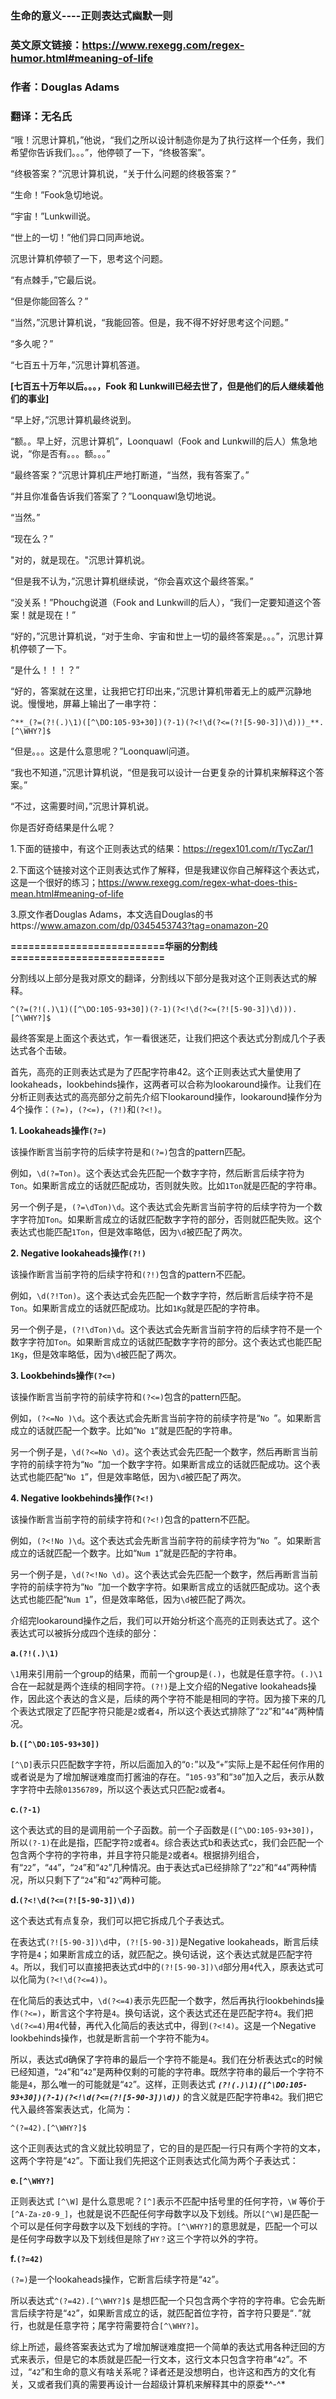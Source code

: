 ### 生命的意义----正则表达式幽默一则

### 英文原文链接：https://www.rexegg.com/regex-humor.html#meaning-of-life
### 作者：Douglas Adams
### 翻译：无名氏

“哦！沉思计算机，”他说，“我们之所以设计制造你是为了执行这样一个任务，我们希望你告诉我们。。。”，他停顿了一下，“终极答案”。

“终极答案？”沉思计算机说，“关于什么问题的终极答案？”

“生命！”Fook急切地说。

“宇宙！”Lunkwill说。

“世上的一切！”他们异口同声地说。

沉思计算机停顿了一下，思考这个问题。

“有点棘手，”它最后说。

“但是你能回答么？”

“当然，”沉思计算机说，“我能回答。但是，我不得不好好思考这个问题。”

“多久呢？”

“七百五十万年，”沉思计算机答道。

**[七百五十万年以后。。。，Fook 和 Lunkwill已经去世了，但是他们的后人继续着他们的事业]**

“早上好，”沉思计算机最终说到。

“额。。早上好，沉思计算机”，Loonquawl（Fook and Lunkwill的后人）焦急地说，“你是否有。。。额。。。”

“最终答案？”沉思计算机庄严地打断道，“当然，我有答案了。”

“并且你准备告诉我们答案了？”Loonquawl急切地说。

“当然。”

“现在么？”

"对的，就是现在。"沉思计算机说。

“但是我不认为，”沉思计算机继续说，“你会喜欢这个最终答案。”

“没关系！”Phouchg说道（Fook and Lunkwill的后人），“我们一定要知道这个答案！就是现在！”

“好的，”沉思计算机说，“对于生命、宇宙和世上一切的最终答案是。。。”，沉思计算机停顿了一下。

“是什么！！！？”

“好的，答案就在这里，让我把它打印出来，”沉思计算机带着无上的威严沉静地说。慢慢地，屏幕上输出了一串字符：

`^**_(?=(?!(.)\1)([^\DO:105-93+30])(?-1)(?<!\d(?<=(?![5-90-3])\d)))_**.[^\WHY?]$`

“但是。。。这是什么意思呢？”Loonquawl问道。

“我也不知道，”沉思计算机说，“但是我可以设计一台更复杂的计算机来解释这个答案。”

“不过，这需要时间，”沉思计算机说。

你是否好奇结果是什么呢？

1.下面的链接中，有这个正则表达式的结果：https://regex101.com/r/TycZar/1

2.下面这个链接对这个正则表达式作了解释，但是我建议你自己解释这个表达式，这是一个很好的练习；https://www.rexegg.com/regex-what-does-this-mean.html#meaning-of-life

3.原文作者Douglas Adams，本文选自Douglas的书https://www.amazon.com/dp/0345453743?tag=onamazon-20

**==========================华丽的分割线==========================**

分割线以上部分是我对原文的翻译，分割线以下部分是我对这个正则表达式的解释。

`^(?=(?!(.)\1)([^\DO:105-93+30])(?-1)(?<!\d(?<=(?![5-90-3])\d))).[^\WHY?]$`

最终答案是上面这个表达式，乍一看很迷茫，让我们把这个表达式分割成几个子表达式各个击破。

首先，高亮的正则表达式是为了匹配字符串42。这个正则表达式大量使用了lookaheads，lookbehinds操作，这两者可以合称为lookaround操作。让我们在分析正则表达式的高亮部分之前先介绍下lookaround操作，lookaround操作分为4个操作：`(?=)`，`(?<=)`，`(?!)`和`(?<!)`。

**1. Lookaheads操作`(?=)`**

该操作断言当前字符的后续字符是和`(?=)`包含的pattern匹配。

例如，`\d(?=Ton)`。这个表达式会先匹配一个数字字符，然后断言后续字符为`Ton`。如果断言成立的话就匹配成功，否则就失败。比如`1Ton`就是匹配的字符串。

另一个例子是，`(?=\dTon)\d`。这个表达式会先断言当前字符的后续字符为一个数字字符加`Ton`。如果断言成立的话就匹配数字字符的部分，否则就匹配失败。这个表达式也能匹配`1Ton`，但是效率略低，因为`\d`被匹配了两次。

**2. Negative lookaheads操作`(?!)`**

该操作断言当前字符的后续字符和`(?!)`包含的pattern不匹配。

例如，`\d(?!Ton)`。这个表达式会先匹配一个数字字符，然后断言后续字符不是`Ton`。如果断言成立的话就匹配成功。比如`1Kg`就是匹配的字符串。

另一个例子是，`(?!\dTon)\d`。这个表达式会先断言当前字符的后续字符不是一个数字字符加`Ton`。如果断言成立的话就匹配数字字符的部分。这个表达式也能匹配`1Kg`，但是效率略低，因为`\d`被匹配了两次。

**3. Lookbehinds操作`(?<=)`**

该操作断言当前字符的前续字符和`(?<=)`包含的pattern匹配。

例如，`(?<=No )\d`。这个表达式会先断言当前字符的前续字符是“`No `”。如果断言成立的话就匹配一个数字。比如“`No 1`”就是匹配的字符串。

另一个例子是，`\d(?<=No \d)`。这个表达式会先匹配一个数字，然后再断言当前字符的前续字符为“`No `”加一个数字字符。如果断言成立的话就匹配成功。这个表达式也能匹配“`No 1`”，但是效率略低，因为`\d`被匹配了两次。

**4. Negative lookbehinds操作`(?<!)`**

该操作断言当前字符的前续字符和`(?<!)`包含的pattern不匹配。

例如，`(?<!No )\d`。这个表达式会先断言当前字符的前续字符为“`No `”。如果断言成立的话就匹配一个数字。比如“`Num 1`”就是匹配的字符串。

另一个例子是，`\d(?<!No \d)`。这个表达式会先匹配一个数字，然后再断言当前字符的前续字符为“`No `”加一个数字字符。如果断言成立的话就匹配成功。这个表达式也能匹配“`Num 1`”，但是效率略低，因为`\d`被匹配了两次。

介绍完lookaround操作之后，我们可以开始分析这个高亮的正则表达式了。这个表达式可以被拆分成四个连续的部分：

**a.`(?!(.)\1)`**

`\1`用来引用前一个group的结果，而前一个group是`(.)`，也就是任意字符。`(.)\1`合在一起就是两个连续的相同字符。`(?!)`是上文介绍的Negative lookaheads操作，因此这个表达的含义是，后续的两个字符不能是相同的字符。因为接下来的几个表达式限定了匹配字符只能是`2`或者`4`，所以这个表达式排除了“`22`”和“`44`”两种情况。

**b.`([^\DO:105-93+30])`**

`[^\D]`表示只匹配数字字符，所以后面加入的“`O:`”以及“`+`”实际上是不起任何作用的或者说是为了增加解谜难度而打酱油的存在。“`105-93`”和“`30`”加入之后，表示从数字字符中去除`01356789`，所以这个表达式只匹配`2`或者`4`。

**c.`(?-1)`**

这个表达式的目的是调用前一个子函数。前一个子函数是`([^\DO:105-93+30])`，所以`(?-1)`在此是指，匹配字符`2`或者`4`。综合表达式b和表达式c，我们会匹配一个包含两个字符的字符串，并且字符只能是`2`或者`4`。根据排列组合，有“`22`”，“`44`”，“`24`”和“`42`”几种情况。由于表达式a已经排除了“`22`”和“`44`”两种情况，所以只剩下了“`24`”和“`42`”两种可能。

**d.`(?<!\d(?<=(?![5-90-3])\d))`**

这个表达式有点复杂，我们可以把它拆成几个子表达式。

在表达式`(?![5-90-3])\d`中，`(?![5-90-3])`是Negative lookaheads，断言后续字符是`4`；如果断言成立的话，就匹配之。换句话说，这个表达式就是匹配字符`4`。所以，我们可以直接把表达式d中的`(?![5-90-3])\d`部分用`4`代入，原表达式可以化简为`(?<!\d(?<=4))`。

在化简后的表达式中，`\d(?<=4)`表示先匹配一个数字，然后再执行lookbehinds操作`(?<=)`，断言这个字符是`4`。换句话说，这个表达式还在是匹配字符`4`。我们把`\d(?<=4)`用`4`代替，再代入化简后的表达式中，得到`(?<!4)`。这是一个Negative lookbehinds操作，也就是断言前一个字符不能为`4`。

所以，表达式d确保了字符串的最后一个字符不能是`4`。我们在分析表达式c的时候已经知道，“`24`”和“`42`”是两种仅剩的可能的字符串。既然字符串的最后一个字符不能是`4`，那么唯一的可能就是“`42`”。这样，正则表达式
**_`(?!(.)\1)([^\DO:105-93+30])(?-1)(?<!\d(?<=(?![5-90-3])\d))`_**
的含义就是匹配字符串`42`。我们把它代入最终答案表达式，化简为：

`^(?=42).[^\WHY?]$`

这个正则表达式的含义就比较明显了，它的目的是匹配一行只有两个字符的文本，这两个字符是“`42`”。下面让我们先把这个正则表达式化简为两个子表达式：

**e.`[^\WHY?]`**

正则表达式 `[^\W]` 是什么意思呢？`[^]`表示不匹配中括号里的任何字符，`\W` 等价于`[^A-Za-z0-9_]`，也就是说不匹配任何字母数字以及下划线。所以`[^\W]`是匹配一个可以是任何字母数字以及下划线的字符。`[^\WHY?]`的意思就是，匹配一个可以是任何字母数字以及下划线但是除了`HY？`这三个字符以外的字符。

**f.`(?=42)`**

`(?=)`是一个lookaheads操作，它断言后续字符是“`42`”。

所以表达式`^(?=42).[^\WHY?]$` 是想匹配一个只包含两个字符的字符串。它会先断言后续字符是“`42`”，如果断言成立的话，就匹配首位字符，首字符只要是“`.`”就行，也就是任意字符；尾字符需要符合`[^\WHY?]`。

综上所述，最终答案表达式为了增加解谜难度把一个简单的表达式用各种迂回的方式来表示，但是它的本质就是匹配一行文本，这行文本只包含字符串“`42`”。不过，“`42`”和生命的意义有啥关系呢？译者还是没想明白，也许这和西方的文化有关，又或者我们真的需要再设计一台超级计算机来解释其中的原委*^-^*

